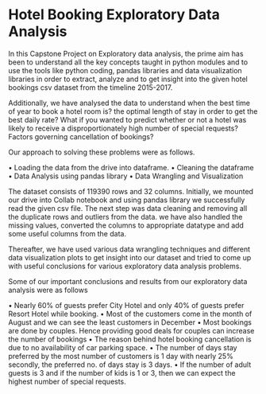 # Hotel Booking Exploratory Data Analysis 


In this Capstone Project on Exploratory data analysis, the prime aim has been to understand all the key concepts taught in python modules and to use the tools like python coding, pandas libraries and data visualization libraries in order to extract, analyze and to get insight into the given hotel bookings csv dataset from the timeline 2015-2017. 

Additionally, we have analysed the data to understand when the best time of year to book a hotel room is? the optimal length of stay in order to get the best daily rate? What if you wanted to predict whether or not a hotel was likely to receive a disproportionately high number of special requests? 
Factors governing cancellation of bookings?

Our approach to solving these problems were as follows.

•	Loading the data from the drive into dataframe.
•	Cleaning the dataframe 
•	Data Analysis using pandas library
•	Data Wrangling and Visualization

The dataset consists of 119390 rows and 32 columns.
Initially, we mounted our drive into Collab notebook and using pandas library we successfully read the given csv file. The next step was data cleaning and removing all the duplicate rows and outliers from the data. we have also handled the missing values, converted the columns to appropriate datatype and add some useful columns from the data.

Thereafter, we have used various data wrangling techniques and different data visualization plots to get insight into our dataset and tried to come up with useful conclusions for various exploratory data analysis problems. 

Some of our important conclusions and results from our exploratory data analysis were as follows

•	Nearly 60% of guests prefer City Hotel and only 40% of guests prefer Resort Hotel while booking.
•	Most of the customers come in the month of August and we can see the least customers in December
•	Most bookings are done by couples. Hence providing good deals for couples can increase the number of bookings
•	 The reason behind hotel booking cancellation is due to no availability of car parking space.
•	The number of days stay preferred by the most number of customers is 1 day with nearly 25% secondly, the preferred no. of days stay is 3 days.
•	If the number of adult guests is 3 and if the number of kids is 1 or 3, then we can expect the highest number of special requests.

